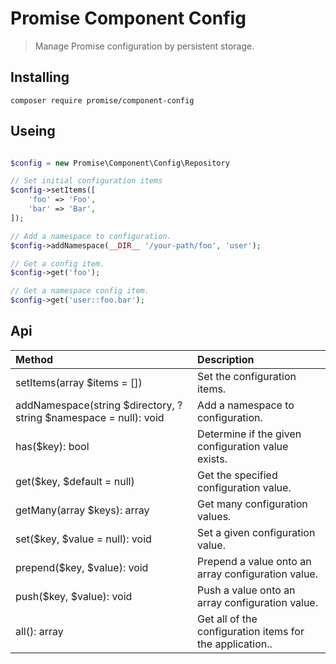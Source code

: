 # Promise Component Config

> Manage Promise configuration by persistent storage.

## Installing

```
composer require promise/component-config
```

## Useing

```php

$config = new Promise\Component\Config\Repository

// Set initial configuration items
$config->setItems([
	'foo' => 'Foo',
	'bar' => 'Bar',
]);

// Add a namespace to configuration.
$config->addNamespace(__DIR__ '/your-path/foo', 'user');

// Get a config item.
$config->get('foo');

// Get a namespace config item.
$config->get('user::foo.bar');
```

## Api

| Method | Description |
| :-----| :--------- |
| setItems(array $items = []) | Set the configuration items. |
| addNamespace(string $directory, ?string $namespace = null): void | Add a namespace to configuration. |
| has($key): bool | Determine if the given configuration value exists. |
| get($key, $default = null) |Get the specified configuration value. |
| getMany(array $keys): array | Get many configuration values. |
| set($key, $value = null): void |  Set a given configuration value. |
| prepend($key, $value): void |  Prepend a value onto an array configuration value. |
| push($key, $value): void |  Push a value onto an array configuration value. |
| all(): array |  Get all of the configuration items for the application.. |
